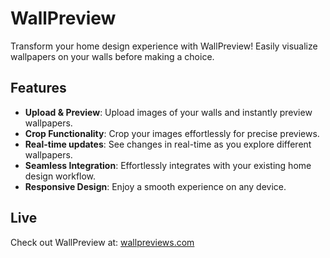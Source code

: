 # WallPreview

Transform your home design experience with WallPreview! Easily visualize wallpapers on your walls before making a choice.

## Features

- **Upload & Preview**: Upload images of your walls and instantly preview wallpapers.
- **Crop Functionality**: Crop your images effortlessly for precise previews.
- **Real-time updates**: See changes in real-time as you explore different wallpapers.
- **Seamless Integration**: Effortlessly integrates with your existing home design workflow.
- **Responsive Design**: Enjoy a smooth experience on any device.

## Live
Check out WallPreview at: [wallpreviews.com](https://wallpreviews.com/)
